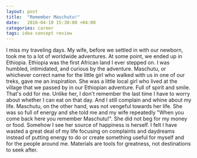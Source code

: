 ```yaml
---
layout: post
title:  "Remember Maschutu!"
date:   2016-04-10 15:30:00 +04:00
categories: career
tags: idea concept review
---
```


I miss my traveling days. My wife, before we settled in with our newborn, took me to a lot of worldwide adventures. At some point, we ended up in Ethiopia.
Ethiopia was the first African land I ever stepped on. I was humbled, intimidated, and curious by the adventure.
Maschutu, or whichever correct name for the little girl who walked with us in one of our treks, gave me an inspiration. She was a little local girl who lived at the village that we passed by in our Ethiopian adventure. Full of spirit and smile. That's odd for me. Unlike her, I don't remember the last time I have to worry about whether I can eat on that day. And I still complain and whine about my life. Maschutu, on the other hand, was not vengeful towards her life. She was so full of energy and she told me and my wife repeatedly "When you come back here you remember Maschutu!". She did not beg for my money or food. Somehow I see her source of happiness is herself. I felt I have wasted a great deal of my life focusing on complaints and daydreams instead of putting energy to do or create something useful for myself and for the people around me. Materials are tools for greatness, not destinations to seek after. 